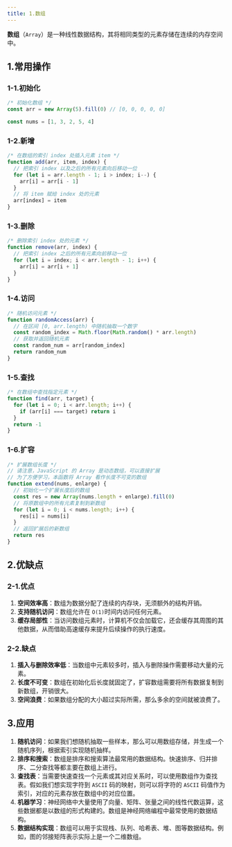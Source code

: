 ```yaml
---
title: 1.数组
---
```


**数组**（`Array`）是一种线性数据结构，其将相同类型的元素存储在连续的内存空间中。

## 1.常用操作

### 1-1.初始化

```js
/* 初始化数组 */
const arr = new Array(5).fill(0) // [0, 0, 0, 0, 0]

const nums = [1, 3, 2, 5, 4]
```

### 1-2.新增

```js
/* 在数组的索引 index 处插入元素 item */
function add(arr, item, index) {
  // 把索引 index 以及之后的所有元素向后移动一位
  for (let i = arr.length - 1; i > index; i--) {
    arr[i] = arr[i - 1]
  }
  // 将 item 赋给 index 处的元素
  arr[index] = item
}
```

### 1-3.删除

```js
/* 删除索引 index 处的元素 */
function remove(arr, index) {
  // 把索引 index 之后的所有元素向前移动一位
  for (let i = index; i < arr.length - 1; i++) {
    arr[i] = arr[i + 1]
  }
}
```

### 1-4.访问

```js
/* 随机访问元素 */
function randomAccess(arr) {
  // 在区间 [0, arr.length) 中随机抽取一个数字
  const random_index = Math.floor(Math.random() * arr.length)
  // 获取并返回随机元素
  const random_num = arr[random_index]
  return random_num
}
```

### 1-5.查找

```js
/* 在数组中查找指定元素 */
function find(arr, target) {
  for (let i = 0; i < arr.length; i++) {
    if (arr[i] === target) return i
  }
  return -1
}
```

### 1-6.扩容

```js
/* 扩展数组长度 */
// 请注意，JavaScript 的 Array 是动态数组，可以直接扩展
// 为了方便学习，本函数将 Array 看作长度不可变的数组
function extend(nums, enlarge) {
  // 初始化一个扩展长度后的数组
  const res = new Array(nums.length + enlarge).fill(0)
  // 将原数组中的所有元素复制到新数组
  for (let i = 0; i < nums.length; i++) {
    res[i] = nums[i]
  }
  // 返回扩展后的新数组
  return res
}
```

## 2.优缺点

### 2-1.优点

1. **空间效率高**：数组为数据分配了连续的内存块，无须额外的结构开销。
2. **支持随机访问**：数组允许在 `O(1)`时间内访问任何元素。
3. **缓存局部性**：当访问数组元素时，计算机不仅会加载它，还会缓存其周围的其他数据，从而借助高速缓存来提升后续操作的执行速度。

### 2-2.缺点

1. **插入与删除效率低**：当数组中元素较多时，插入与删除操作需要移动大量的元素。
2. **长度不可变**：数组在初始化后长度就固定了，扩容数组需要将所有数据复制到新数组，开销很大。
3. **空间浪费**：如果数组分配的大小超过实际所需，那么多余的空间就被浪费了。

## 3.应用

1. **随机访问**：如果我们想随机抽取一些样本，那么可以用数组存储，并生成一个随机序列，根据索引实现随机抽样。
2. **排序和搜索**：数组是排序和搜索算法最常用的数据结构。快速排序、归并排序、二分查找等都主要在数组上进行。
3. **查找表**：当需要快速查找一个元素或其对应关系时，可以使用数组作为查找表。假如我们想实现字符到 `ASCII` 码的映射，则可以将字符的 `ASCII` 码值作为索引，对应的元素存放在数组中的对应位置。
4. **机器学习**：神经网络中大量使用了向量、矩阵、张量之间的线性代数运算，这些数据都是以数组的形式构建的。数组是神经网络编程中最常使用的数据结构。
5. **数据结构实现**：数组可以用于实现栈、队列、哈希表、堆、图等数据结构。例如，图的邻接矩阵表示实际上是一个二维数组。

